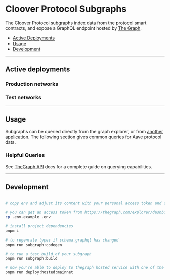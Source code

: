 # Cloover Protocol Subgraphs

The Cloover Protocol subgraphs index data from the protocol smart contracts, and expose a GraphQL endpoint hosted by [The Graph](https://thegraph.com).

- [Active Deployments](#active-deployments)
- [Usage](#usage)
- [Development](#deployment)

---

## Active deployments

### Production networks


### Test networks


--- 

## Usage

Subgraphs can be queried directly from the graph explorer, or from [another application](https://thegraph.com/docs/en/developer/querying-from-your-app/). The following section gives common queries for Aave protocol data.

### Helpful Queries

See [TheGraph API](https://thegraph.com/docs/en/developer/graphql-api/) docs for a complete guide on querying capabilities.

---
## Development

```bash

# copy env and adjust its content with your personal access token and subgraph name

# you can get an access token from https://thegraph.com/explorer/dashboard
cp .env.example .env

# install project dependencies
pnpm i

# to regenrate types if schema.graphql has changed
pnpm run subgraph:codegen

# to run a test build of your subgraph
pnpm run subgraph:build

# now you're able to deploy to thegraph hosted service with one of the deploy commands:
pnpm run deploy:hosted:mainnet

```
